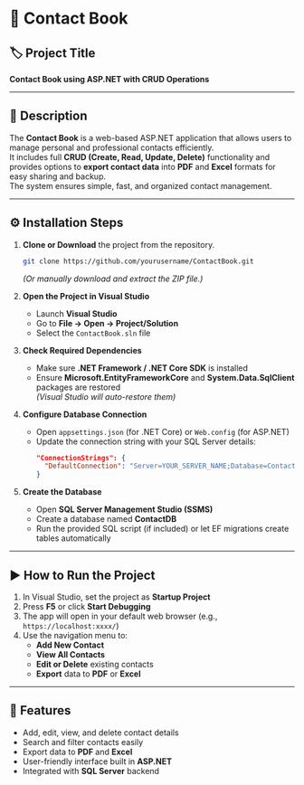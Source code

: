 # 📘 Contact Book

## 🏷️ Project Title
**Contact Book using ASP.NET with CRUD Operations**

---

## 📖 Description
The **Contact Book** is a web-based ASP.NET application that allows users to manage personal and professional contacts efficiently.  
It includes full **CRUD (Create, Read, Update, Delete)** functionality and provides options to **export contact data** into **PDF** and **Excel** formats for easy sharing and backup.  
The system ensures simple, fast, and organized contact management.

---

## ⚙️ Installation Steps

1. **Clone or Download** the project from the repository.  
   ```bash
   git clone https://github.com/yourusername/ContactBook.git
   ```
   *(Or manually download and extract the ZIP file.)*

2. **Open the Project in Visual Studio**
   - Launch **Visual Studio**
   - Go to **File → Open → Project/Solution**
   - Select the `ContactBook.sln` file

3. **Check Required Dependencies**
   - Make sure **.NET Framework / .NET Core SDK** is installed
   - Ensure **Microsoft.EntityFrameworkCore** and **System.Data.SqlClient** packages are restored  
     *(Visual Studio will auto-restore them)*

4. **Configure Database Connection**
   - Open `appsettings.json` (for .NET Core) or `Web.config` (for ASP.NET)
   - Update the connection string with your SQL Server details:
     ```json
     "ConnectionStrings": {
       "DefaultConnection": "Server=YOUR_SERVER_NAME;Database=ContactDB;Trusted_Connection=True;"
     }
     ```

5. **Create the Database**
   - Open **SQL Server Management Studio (SSMS)**
   - Create a database named **ContactDB**
   - Run the provided SQL script (if included) or let EF migrations create tables automatically

---

## ▶️ How to Run the Project

1. In Visual Studio, set the project as **Startup Project**  
2. Press **F5** or click **Start Debugging**  
3. The app will open in your default web browser (e.g., `https://localhost:xxxx/`)  
4. Use the navigation menu to:
   - **Add New Contact**
   - **View All Contacts**
   - **Edit or Delete** existing contacts
   - **Export** data to **PDF** or **Excel**

---

## 🧩 Features
- Add, edit, view, and delete contact details  
- Search and filter contacts easily  
- Export data to **PDF** and **Excel**  
- User-friendly interface built in **ASP.NET**  
- Integrated with **SQL Server** backend  
